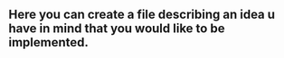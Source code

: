 ## Here you can create a file describing an idea u have in mind that you would like to be implemented.
